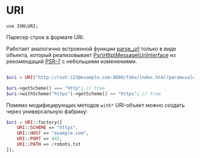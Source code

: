 URI
===

`use ION\URI;`

Паресер строк в формате URI.
 
Работает аналогично встроенной функции [parse_url](http://php.net/manual/en/function.parse-url.php) только в виде объекта, 
который реализовывает [Psr\Http\Message\UriInterface](http://www.php-fig.org/psr/psr-7/#psrhttpmessageuriinterface) из рекомендаций [PSR-7](http://www.php-fig.org/psr/psr-7/) с небольшими изменениями.

```php

$uri = URI("http://root:123@example.com:8080/fake/index.html?param=val#anchor");

$uri->getScheme() === "http"; // true
$uri->withScheme("https")->getScheme() == "https"; // true

```

Помимо модифицирующих методов `with*` URI-объект можно создать через универсальную фабрику:

```php
$uri = URI::factory([
    URI::SCHEME => "https",
    URI::HOST => "example.com",
    URI::PORT => 443,
    URI::PATH => /robots.txt
]); 
```